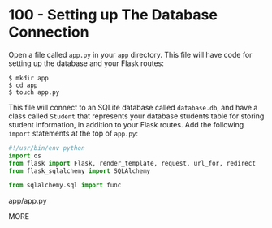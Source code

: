 # 100 - Setting up The Database Connection

Open a file called ```app.py``` in your ```app``` directory. This file will have code for setting up the database and your Flask routes:

```
$ mkdir app
$ cd app
$ touch app.py
```

This file will connect to an SQLite database called ```database.db```, and have a class called ```Student``` that represents your database students table for storing student information, in addition to your Flask routes. Add the following ```import``` statements at the top of ```app.py```:

```python title="app.py"
#!/usr/bin/env python
import os
from flask import Flask, render_template, request, url_for, redirect
from flask_sqlalchemy import SQLAlchemy

from sqlalchemy.sql import func
```
app/app.py


MORE